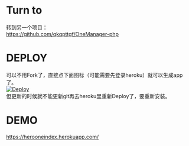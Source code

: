 # Turn to  
转到另一个项目：  
https://github.com/qkqpttgf/OneManager-php  

# DEPLOY  
可以不用Fork了，直接点下面图标（可能需要先登录heroku）就可以生成app了。  
[![Deploy](https://www.herokucdn.com/deploy/button.svg)](https://heroku.com/deploy)  
但更新的时候就不能更新git再去heroku里重新Deploy了，要重新安装。

# DEMO  
https://herooneindex.herokuapp.com/  
